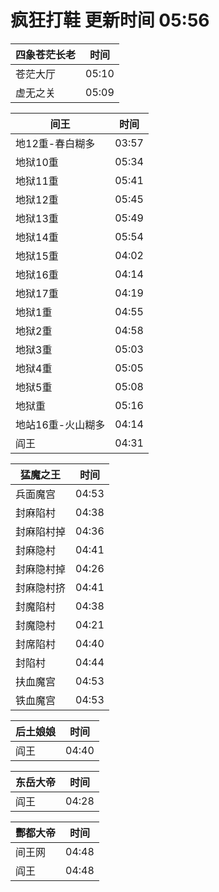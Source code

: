 # 疯狂打鞋 更新时间 05:56

| 四象苍茫长老   | 时间    |
|--------|-------|
| 苍茫大厅 | 05:10 |
| 虚无之关 | 05:09 |

| 间王   | 时间    |
|--------|-------|
| 地12重-春白糊多 | 03:57 |
| 地狱10重 | 05:34 |
| 地狱11重 | 05:41 |
| 地狱12重 | 05:45 |
| 地狱13重 | 05:49 |
| 地狱14重 | 05:54 |
| 地狱15重 | 04:02 |
| 地狱16重 | 04:14 |
| 地狱17重 | 04:19 |
| 地狱1重 | 04:55 |
| 地狱2重 | 04:58 |
| 地狱3重 | 05:03 |
| 地狱4重 | 05:05 |
| 地狱5重 | 05:08 |
| 地狱重 | 05:16 |
| 地站16重-火山糊多 | 04:14 |
| 阎王 | 04:31 |

| 猛魔之王   | 时间    |
|--------|-------|
| 兵面魔宫 | 04:53 |
| 封麻陷村 | 04:38 |
| 封麻陷村掉 | 04:36 |
| 封麻隐村 | 04:41 |
| 封麻隐村掉 | 04:26 |
| 封麻隐村挤 | 04:41 |
| 封魔陷村 | 04:38 |
| 封魔隐村 | 04:21 |
| 封席陷村 | 04:40 |
| 封陷村 | 04:44 |
| 扶血魔宫 | 04:53 |
| 铁血魔宫 | 04:53 |

| 后土娘娘   | 时间    |
|--------|-------|
| 阎王 | 04:40 |

| 东岳大帝   | 时间    |
|--------|-------|
| 阎王 | 04:28 |

| 酆都大帝   | 时间    |
|--------|-------|
| 间王网 | 04:48 |
| 阎王 | 04:48 |